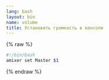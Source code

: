 ```yaml
---
lang: bash
layout: bin
name: volume
title: Установить громкость в консоли
---
```

{% raw %}
```bash
#!/bin/bash
amixer set Master $1
```
{% endraw %}